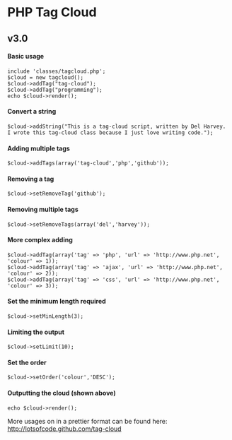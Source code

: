 # PHP Tag Cloud
## v3.0

#### Basic usage

	include 'classes/tagcloud.php';
	$cloud = new tagcloud();
	$cloud->addTag("tag-cloud");
	$cloud->addTag("programming");
	echo $cloud->render();

#### Convert a string 

	$cloud->addString("This is a tag-cloud script, written by Del Harvey. I wrote this tag-cloud class because I just love writing code.");

#### Adding multiple tags

	$cloud->addTags(array('tag-cloud','php','github'));

#### Removing a tag

	$cloud->setRemoveTag('github');

#### Removing multiple tags

	$cloud->setRemoveTags(array('del','harvey'));

#### More complex adding

	$cloud->addTag(array('tag' => 'php', 'url' => 'http://www.php.net', 'colour' => 1));
	$cloud->addTag(array('tag' => 'ajax', 'url' => 'http://www.php.net', 'colour' => 2));
	$cloud->addTag(array('tag' => 'css', 'url' => 'http://www.php.net', 'colour' => 3));

#### Set the minimum length required

	$cloud->setMinLength(3);

#### Limiting the output
	$cloud->setLimit(10);

#### Set the order
	$cloud->setOrder('colour','DESC');

#### Outputting the cloud (shown above)

	echo $cloud->render();

More usages on in a prettier format can be found here: http://lotsofcode.github.com/tag-cloud
